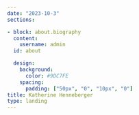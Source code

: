 ```yaml
---
date: "2023-10-3"
sections:

- block: about.biography
  content:
    username: admin
  id: about

  design:
    background:
      color: #9DC7FE
    spacing:
      padding: ["50px", "0", "10px", "0"]
title: Katherine Henneberger
type: landing
---
```

